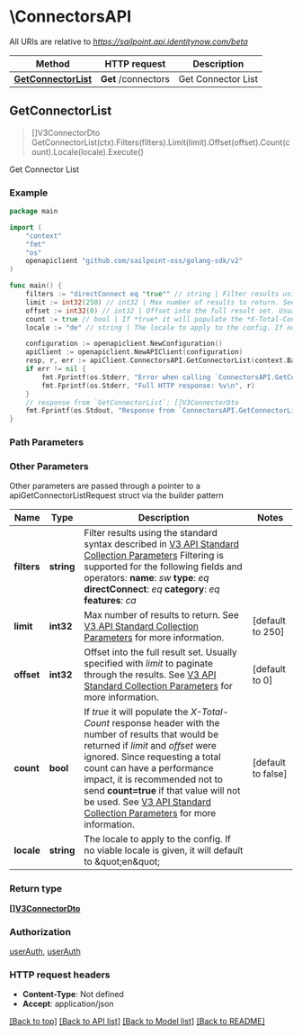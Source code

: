 # \ConnectorsAPI

All URIs are relative to *https://sailpoint.api.identitynow.com/beta*

Method | HTTP request | Description
------------- | ------------- | -------------
[**GetConnectorList**](ConnectorsAPI.md#GetConnectorList) | **Get** /connectors | Get Connector List



## GetConnectorList

> []V3ConnectorDto GetConnectorList(ctx).Filters(filters).Limit(limit).Offset(offset).Count(count).Locale(locale).Execute()

Get Connector List



### Example

```go
package main

import (
	"context"
	"fmt"
	"os"
	openapiclient "github.com/sailpoint-oss/golang-sdk/v2"
)

func main() {
	filters := "directConnect eq "true"" // string | Filter results using the standard syntax described in [V3 API Standard Collection Parameters](https://developer.sailpoint.com/idn/api/standard-collection-parameters#filtering-results)  Filtering is supported for the following fields and operators:  **name**: *sw*  **type**: *eq*  **directConnect**: *eq*  **category**: *eq*  **features**: *ca* (optional)
	limit := int32(250) // int32 | Max number of results to return. See [V3 API Standard Collection Parameters](https://developer.sailpoint.com/idn/api/standard-collection-parameters) for more information. (optional) (default to 250)
	offset := int32(0) // int32 | Offset into the full result set. Usually specified with *limit* to paginate through the results. See [V3 API Standard Collection Parameters](https://developer.sailpoint.com/idn/api/standard-collection-parameters) for more information. (optional) (default to 0)
	count := true // bool | If *true* it will populate the *X-Total-Count* response header with the number of results that would be returned if *limit* and *offset* were ignored.  Since requesting a total count can have a performance impact, it is recommended not to send **count=true** if that value will not be used.  See [V3 API Standard Collection Parameters](https://developer.sailpoint.com/idn/api/standard-collection-parameters) for more information. (optional) (default to false)
	locale := "de" // string | The locale to apply to the config. If no viable locale is given, it will default to \"en\" (optional)

	configuration := openapiclient.NewConfiguration()
	apiClient := openapiclient.NewAPIClient(configuration)
	resp, r, err := apiClient.ConnectorsAPI.GetConnectorList(context.Background()).Filters(filters).Limit(limit).Offset(offset).Count(count).Locale(locale).Execute()
	if err != nil {
		fmt.Fprintf(os.Stderr, "Error when calling `ConnectorsAPI.GetConnectorList``: %v\n", err)
		fmt.Fprintf(os.Stderr, "Full HTTP response: %v\n", r)
	}
	// response from `GetConnectorList`: []V3ConnectorDto
	fmt.Fprintf(os.Stdout, "Response from `ConnectorsAPI.GetConnectorList`: %v\n", resp)
}
```

### Path Parameters



### Other Parameters

Other parameters are passed through a pointer to a apiGetConnectorListRequest struct via the builder pattern


Name | Type | Description  | Notes
------------- | ------------- | ------------- | -------------
 **filters** | **string** | Filter results using the standard syntax described in [V3 API Standard Collection Parameters](https://developer.sailpoint.com/idn/api/standard-collection-parameters#filtering-results)  Filtering is supported for the following fields and operators:  **name**: *sw*  **type**: *eq*  **directConnect**: *eq*  **category**: *eq*  **features**: *ca* | 
 **limit** | **int32** | Max number of results to return. See [V3 API Standard Collection Parameters](https://developer.sailpoint.com/idn/api/standard-collection-parameters) for more information. | [default to 250]
 **offset** | **int32** | Offset into the full result set. Usually specified with *limit* to paginate through the results. See [V3 API Standard Collection Parameters](https://developer.sailpoint.com/idn/api/standard-collection-parameters) for more information. | [default to 0]
 **count** | **bool** | If *true* it will populate the *X-Total-Count* response header with the number of results that would be returned if *limit* and *offset* were ignored.  Since requesting a total count can have a performance impact, it is recommended not to send **count&#x3D;true** if that value will not be used.  See [V3 API Standard Collection Parameters](https://developer.sailpoint.com/idn/api/standard-collection-parameters) for more information. | [default to false]
 **locale** | **string** | The locale to apply to the config. If no viable locale is given, it will default to \&quot;en\&quot; | 

### Return type

[**[]V3ConnectorDto**](V3ConnectorDto.md)

### Authorization

[userAuth](../README.md#userAuth), [userAuth](../README.md#userAuth)

### HTTP request headers

- **Content-Type**: Not defined
- **Accept**: application/json

[[Back to top]](#) [[Back to API list]](../README.md#documentation-for-api-endpoints)
[[Back to Model list]](../README.md#documentation-for-models)
[[Back to README]](../README.md)

